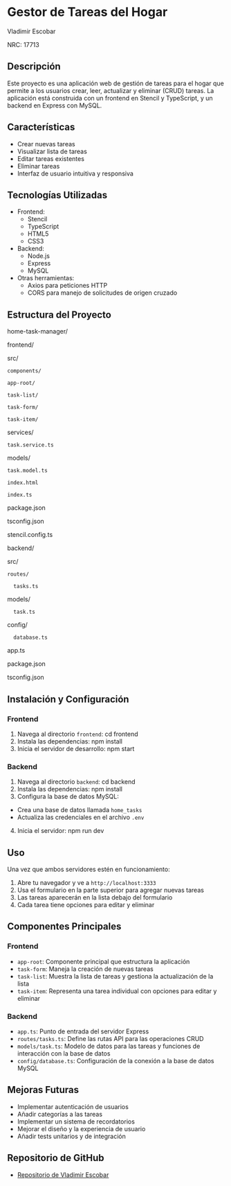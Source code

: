 # Gestor de Tareas del Hogar

Vladimir Escobar

NRC: 17713

## Descripción
Este proyecto es una aplicación web de gestión de tareas para el hogar que permite a los usuarios crear, leer, actualizar y eliminar (CRUD) tareas. La aplicación está construida con un frontend en Stencil y TypeScript, y un backend en Express con MySQL.

## Características
- Crear nuevas tareas
- Visualizar lista de tareas
- Editar tareas existentes
- Eliminar tareas
- Interfaz de usuario intuitiva y responsiva

## Tecnologías Utilizadas
- Frontend:
  - Stencil
  - TypeScript
  - HTML5
  - CSS3
- Backend:
  - Node.js
  - Express
  - MySQL
- Otras herramientas:
  - Axios para peticiones HTTP
  - CORS para manejo de solicitudes de origen cruzado

## Estructura del Proyecto

home-task-manager/

frontend/

  src/

    components/

    app-root/

    task-list/

    task-form/

    task-item/

  services/

    task.service.ts

  models/

    task.model.ts

    index.html

    index.ts

  package.json

  tsconfig.json

  stencil.config.ts

backend/

  src/

    routes/

      tasks.ts

  models/

      task.ts

  config/

      database.ts

  app.ts

package.json

tsconfig.json

## Instalación y Configuración

### Frontend
1. Navega al directorio `frontend`: cd frontend
2. Instala las dependencias: npm install
3. Inicia el servidor de desarrollo: npm start

### Backend
1. Navega al directorio `backend`: cd backend
2. Instala las dependencias: npm install
3. Configura la base de datos MySQL:
  - Crea una base de datos llamada `home_tasks`
  - Actualiza las credenciales en el archivo `.env`
4. Inicia el servidor: npm run dev

## Uso
Una vez que ambos servidores estén en funcionamiento:
1. Abre tu navegador y ve a `http://localhost:3333`
2. Usa el formulario en la parte superior para agregar nuevas tareas
3. Las tareas aparecerán en la lista debajo del formulario
4. Cada tarea tiene opciones para editar y eliminar

## Componentes Principales

### Frontend
- `app-root`: Componente principal que estructura la aplicación
- `task-form`: Maneja la creación de nuevas tareas
- `task-list`: Muestra la lista de tareas y gestiona la actualización de la lista
- `task-item`: Representa una tarea individual con opciones para editar y eliminar

### Backend
- `app.ts`: Punto de entrada del servidor Express
- `routes/tasks.ts`: Define las rutas API para las operaciones CRUD
- `models/task.ts`: Modelo de datos para las tareas y funciones de interacción con la base de datos
- `config/database.ts`: Configuración de la conexión a la base de datos MySQL

## Mejoras Futuras
- Implementar autenticación de usuarios
- Añadir categorías a las tareas
- Implementar un sistema de recordatorios
- Mejorar el diseño y la experiencia de usuario
- Añadir tests unitarios y de integración

## Repositorio de GitHub
- [Repositorio de Vladimir Escobar](https://github.com/Vladiip93/home-task-manager)
